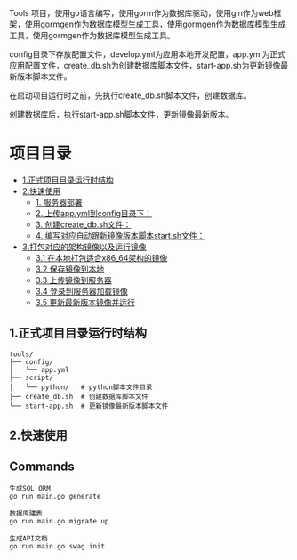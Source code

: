Tools 项目，使用go语言编写，使用gorm作为数据库驱动，使用gin作为web框架，使用gormgen作为数据库模型生成工具，使用gormgen作为数据库模型生成工具，使用gormgen作为数据库模型生成工具。

config目录下存放配置文件，develop.yml为应用本地开发配置，app.yml为正式应用配置文件，create_db.sh为创建数据库脚本文件，start-app.sh为更新镜像最新版本脚本文件。

在启动项目运行时之前，先执行create_db.sh脚本文件，创建数据库。

创建数据库后，执行start-app.sh脚本文件，更新镜像最新版本。

# 项目目录
- [1.正式项目目录运行时结构](#1正式项目目录运行时结构)
- [2.快速使用](#2快速使用)
    - [1. 服务器部署](#1-服务器部署)
    - [2. 上传app.yml到config目录下：](#2-上传appyml到config目录下)
    - [3. 创建create_db.sh文件：](#3-创建create_dbsh文件)
    - [4. 编写对应自动跟新镜像版本脚本start.sh文件：](#4-编写对应自动跟新镜像版本脚本startsh文件)
- [3.打包对应的架构镜像以及运行镜像](#3打包对应的架构镜像以及运行镜像)
    - [3.1 在本地打包适合x86_64架构的镜像](#31-在本地打包适合x86_64架构的镜像)
    - [3.2 保存镜像到本地](#32-保存镜像到本地)
    - [3.3 上传镜像到服务器](#33-上传镜像到服务器)
    - [3.4 登录到服务器加载镜像](#34-登录到服务器加载镜像)
    - [3.5 更新最新版本镜像并运行](#35-更新最新版本镜像并运行)


## 1.正式项目目录运行时结构

```
tools/
├── config/
│   └── app.yml
├── script/
│   └── python/   # python脚本文件目录
├── create_db.sh  # 创建数据库脚本文件
└── start-app.sh  # 更新镜像最新版本脚本文件
```

## 2.快速使用
## Commands
```shell
生成SQL ORM
go run main.go generate

数据库建表
go run main.go migrate up

生成API文档
go run main.go swag init
```